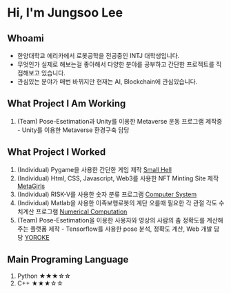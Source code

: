# Hi, I'm Jungsoo Lee

## Whoami
* 한양대학교 에리카에서 로봇공학을 전공중인 INTJ 대학생입니다. <br>
* 무엇인가 실제로 해보는걸 좋아해서 다양한 분야를 공부하고 간단한 프로젝트를 직접해보고 있습니다. <br>
* 관심있는 분야가 매번 바뀌지만 현재는 AI, Blockchain에 관심있습니다.

## What Project I Am Working
1. (Team) Pose-Esetimation과 Unity를 이용한 Metaverse 운동 프로그램 제작중 - Unity를 이용한 Metaverse 환경구축 담당 

## What Project I Worked
1. (Individual) Pygame을 사용한 간단한 게임 제작 <a href="https://github.com/LPIGEON/Small-Hell"> Small Hell </a> <br>
2. (Individual) Html, CSS, Javascript, Web3를 사용한 NFT Minting Site 제작 <a href="https://metagirlsminting.netlify.app/"> MetaGirls </a> <br>
3. (Individual) RISK-V를 사용한 숫자 분류 프로그램 <a href="https://github.com/LPIGEON/Computer_System"> Computer System </a> <br>
4. (Individual) Matlab을 사용한 이족보행로봇의 계단 오를때 필요한 각 관절 각도 수치계산 프로그램 <a href="https://github.com/LPIGEON/Numerical_Computation/blob/main/README.md"> Numerical Computation </a> <br>
5. (Team) Pose-Esetimation을 이용한 사용자와 영상의 사람의 춤 정확도를 계산해주는 플랫폼 제작 - Tensorflow를 사용한 pose 분석, 정확도 계산, Web 개발 담당
<a href="https://www.youtube.com/watch?v=2MG2UBXA9t8&lc=UgxvI0OJWcPJLxfUfSJ4AaABAg"> YOROKE </a>


## Main Programing Language 
1. Python ★★★☆☆
2. C++ ★★★☆☆
